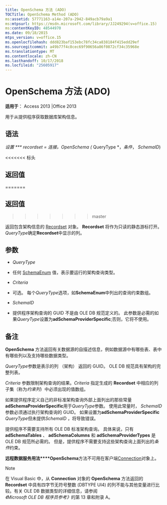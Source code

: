 ```yaml
---
title: OpenSchema 方法 (ADO)
TOCTitle: OpenSchema Method (ADO)
ms:assetid: 57771163-a14e-207a-2942-849acb79a9a1
ms:mtpsurl: https://msdn.microsoft.com/library/JJ249294(v=office.15)
ms:contentKeyID: 48544970
ms.date: 09/18/2015
mtps_version: v=office.15
ms.openlocfilehash: ddd823baf153ebc78fc34ca838184f415edd29ef
ms.sourcegitcommit: a49b77f4c8cec69f90656a86f0872cf34c35968e
ms.translationtype: MT
ms.contentlocale: zh-CN
ms.lasthandoff: 10/17/2018
ms.locfileid: "25605917"
---
```

# <a name="openschema-method-ado"></a>OpenSchema 方法 (ADO)


**适用于**： Access 2013 |Office 2013


用于从提供程序获取数据库架构信息。

## <a name="syntax"></a>语法

**设置 *** recordset* = *连接*。OpenSchema (* QueryType *，*条件*， *SchemaID*)

<<<<<<< 标头
## <a name="return-values"></a>返回值
=======
## <a name="return-values"></a>返回值
>>>>>>> master

返回包含架构信息的 [Recordset](recordset-object-ado.md) 对象。 **Recordset** 将作为只读的静态游标打开。 *QueryType*确定**Recordset**中显示的列。

## <a name="parameters"></a>参数

  - *QueryType*

  - 任何 [SchemaEnum](schemaenum.md) 值，表示要运行的架构查询类型。

  - *Criteria*

  - 可选。 每个*QueryType*选项，如**SchemaEnum**中列出的查询约束数组。

  - *SchemaID*

  - 提供程序架构查询的 GUID 不是由 OLE DB 规范定义的。 此参数是必需的如果*QueryType*设置为**adSchemaProviderSpecific**;否则，它将不使用。

## <a name="remarks"></a>备注

**OpenSchema** 方法返回有关数据源的自描述信息，例如数据源中有哪些表、表中有哪些列以及支持哪些数据类型。

*QueryType*参数是表示的列 （架构） 返回的 GUID。 OLE DB 规范具有架构的完整列表。

*Criteria* 参数限制架构查询的结果。*Criteria* 指定生成的 **Recordset** 中相应的列子集（称为*约束列*）中必须出现的值数组。

如果提供程序定义自己的非标准架构查询外部上面列出的那些常量**adSchemaProviderSpecific**用于*QueryType*参数。 使用此常量时， *SchemaID*参数必须通过执行架构查询的 GUID。 如果设置为**adSchemaProviderSpecific** *QueryType*但未提供*SchemaID* ，将导致错误。

提供程序不需要支持所有 OLE DB 标准架构查询。 具体来说，只有 **adSchemaTables** 、 **adSchemaColumns** 和 **adSchemaProviderTypes** 是 OLE DB 规范所必需的。 但是，提供程序不需要支持这些架构查询上面列出的*条件*约束。

**远程数据服务用法****OpenSchema**方法不可用在客户端[Connection](connection-object-ado.md)对象上。


> [!NOTE]
> <P>在 Visual Basic 中，从 <STRONG>Connection</STRONG> 对象的 <STRONG>OpenSchema</STRONG> 方法返回的 <STRONG>Recordset</STRONG> 中具有四字节无符号整数 (DBTYPE UI4) 的列不能与其他变量进行比较。有关 OLE DB 数据类型的详细信息，请参阅<EM>《Microsoft OLE DB 程序员参考》</EM>的第 13 章和附录 A。</P>


